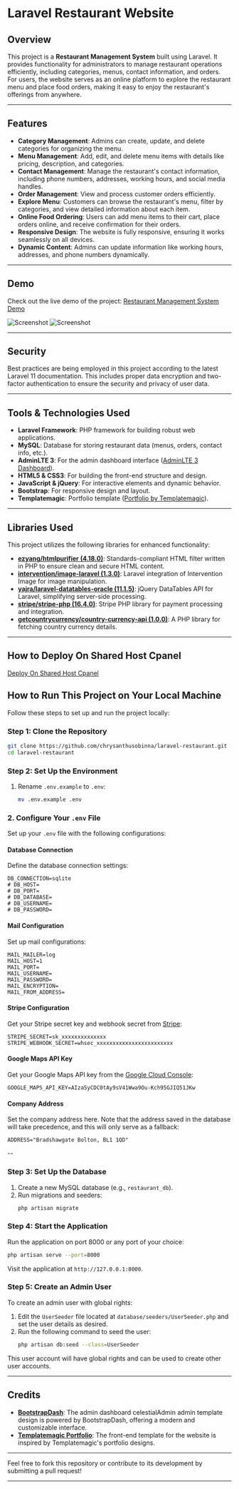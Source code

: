 # Laravel Restaurant Website

## Overview
This project is a **Restaurant Management System** built using Laravel. It provides functionality for administrators to manage restaurant operations efficiently, including categories, menus, contact information, and orders. For users, the website serves as an online platform to explore the restaurant menu and place food orders, making it easy to enjoy the restaurant's offerings from anywhere.

---

## Features
- **Category Management**: Admins can create, update, and delete categories for organizing the menu.
- **Menu Management**: Add, edit, and delete menu items with details like pricing, description, and categories.
- **Contact Management**: Manage the restaurant's contact information, including phone numbers, addresses, working hours, and social media handles.
- **Order Management**: View and process customer orders efficiently.
- **Explore Menu**: Customers can browse the restaurant's menu, filter by categories, and view detailed information about each item.
- **Online Food Ordering**: Users can add menu items to their cart, place orders online, and receive confirmation for their orders.
- **Responsive Design**: The website is fully responsive, ensuring it works seamlessly on all devices.
- **Dynamic Content**: Admins can update information like working hours, addresses, and phone numbers dynamically.

---

## Demo
Check out the live demo of the project: [Restaurant Management System Demo](https://restaurant.chrys-online.com/)

![Screenshot](documentation/demo-main-site.png)
![Screenshot](documentation/demo-admin-dashboard.png)

---

## Security
Best practices are being employed in this project according to the latest Laravel 11 documentation. This includes proper data encryption and two-factor authentication to ensure the security and privacy of user data.

---

## Tools & Technologies Used
- **Laravel Framework**: PHP framework for building robust web applications.
- **MySQL**: Database for storing restaurant data (menus, orders, contact info, etc.).
- **AdminLTE 3**: For the admin dashboard interface ([AdminLTE 3 Dashboard](https://adminlte.io/themes/v3/)).
- **HTML5 & CSS3**: For building the front-end structure and design.
- **JavaScript & jQuery**: For interactive elements and dynamic behavior.
- **Bootstrap**: For responsive design and layout.
- **Templatemagic**: Portfolio template ([Portfolio by Templatemagic](https://themeforest.net/user/templatemagic/portfolio)).

---

## Libraries Used
This project utilizes the following libraries for enhanced functionality:  

- **[ezyang/htmlpurifier (4.18.0)](https://github.com/ezyang/htmlpurifier)**: Standards-compliant HTML filter written in PHP to ensure clean and secure HTML content.  
- **[intervention/image-laravel (1.3.0)](https://github.com/Intervention/image)**: Laravel integration of Intervention Image for image manipulation.  
- **[yajra/laravel-datatables-oracle (11.1.5)](https://yajrabox.com/docs/laravel-datatables/master)**: jQuery DataTables API for Laravel, simplifying server-side processing.  
- **[stripe/stripe-php (16.4.0)](https://github.com/stripe/stripe-php)**: Stripe PHP library for payment processing and integration.  
- **[getcountrycurrency/country-currency-api (1.0.0)](https://github.com/getcountrycurrency/country-currency-api)**: A PHP library for fetching country currency details.  

--- 
## How to Deploy On Shared Host Cpanel

[Deploy On Shared Host Cpanel ](DEPLOY.md)

## How to Run This Project on Your Local Machine
Follow these steps to set up and run the project locally:

### **Step 1: Clone the Repository**
```bash
git clone https://github.com/chrysanthusobinna/laravel-restaurant.git
cd laravel-restaurant
```

### **Step 2: Set Up the Environment**
1. Rename `.env.example` to `.env`:
   ```bash
   mv .env.example .env
   ```
 
### 2. Configure Your `.env` File  
Set up your `.env` file with the following configurations:  

#### **Database Connection**  
Define the database connection settings:  
```plaintext  
DB_CONNECTION=sqlite  
# DB_HOST=  
# DB_PORT=  
# DB_DATABASE=  
# DB_USERNAME=  
# DB_PASSWORD=  
```  

#### **Mail Configuration**  
Set up mail configurations:  
```plaintext  
MAIL_MAILER=log  
MAIL_HOST=1  
MAIL_PORT=  
MAIL_USERNAME=  
MAIL_PASSWORD=  
MAIL_ENCRYPTION=  
MAIL_FROM_ADDRESS=  
```  

#### **Stripe Configuration**  
Get your Stripe secret key and webhook secret from [Stripe](https://stripe.com/):  
```plaintext  
STRIPE_SECRET=sk_xxxxxxxxxxxxxx
STRIPE_WEBHOOK_SECRET=whsec_xxxxxxxxxxxxxxxxxxxxxxxx
```  

#### **Google Maps API Key**  
Get your Google Maps API key from the [Google Cloud Console](https://console.cloud.google.com/):  
```plaintext  
GOOGLE_MAPS_API_KEY=AIzaSyCDC0tAy9sV41Wwa9Ou-Kch95GJIQ51JKw  
```  

#### **Company Address**  
Set the company address here. Note that the address saved in the database will take precedence, and this will only serve as a fallback:  
```plaintext  
ADDRESS="Bradshawgate Bolton, BL1 1QD"  
```  

-- 

### **Step 3: Set Up the Database**
1. Create a new MySQL database (e.g., `restaurant_db`).
2. Run migrations and seeders:
   ```bash
   php artisan migrate
   ```

### **Step 4: Start the Application**
Run the application on port 8000 or any port of your choice:
```bash
php artisan serve --port=8000
```
Visit the application at `http://127.0.0.1:8000`.

### **Step 5: Create an Admin User**
To create an admin user with global rights:
1. Edit the `UserSeeder` file located at `database/seeders/UserSeeder.php` and set the user details as desired.
2. Run the following command to seed the user:
   ```bash
   php artisan db:seed --class=UserSeeder
   ```
This user account will have global rights and can be used to create other user accounts.

---

## Credits
- **[BootstrapDash](https://github.com/BootstrapDash/celestialAdmin-free-admin-template)**: The admin dashboard celestialAdmin admin template
 design is powered by BootstrapDash, offering a modern and customizable interface.
- **[Templatemagic Portfolio](https://themeforest.net/user/templatemagic/portfolio)**: The front-end template for the website is inspired by Templatemagic's portfolio designs.

---

Feel free to fork this repository or contribute to its development by submitting a pull request! 

---
 
